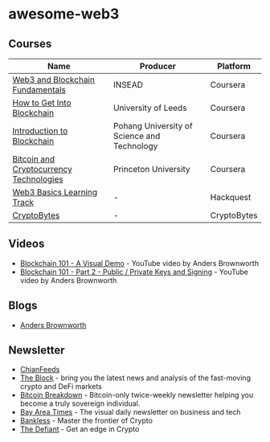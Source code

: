 # awesome-web3

## Courses

| Name                                                                                              | Producer                                    | Platform
| -                                                                                                 | -                                           | -
| [Web3 and Blockchain Fundamentals](https://www.coursera.org/learn/web3-blockchain-fundamentals)   | INSEAD                                      | Coursera
| [How to Get Into Blockchain](https://www.coursera.org/learn/how-to-get-into-blockchain/)          | University of Leeds                         | Coursera
| [Introduction to Blockchain](https://www.coursera.org/learn/blockchain-)                          | Pohang University of Science and Technology | Coursera
| [Bitcoin and Cryptocurrency Technologies](https://www.coursera.org/learn/cryptocurrency)          | Princeton University                        | Coursera
| [Web3 Basics Learning Track](https://www.hackquest.io/en/learning-track/10247d47-34d8-4d1e-a7c1-6519e2d639b2)          | - | Hackquest
| [CryptoBytes](https://www.ablockofcrypto.com/courses/category/crypto-bytes) | - | CryptoBytes


## Videos

* [Blockchain 101 - A Visual Demo](https://www.youtube.com/watch?v=_160oMzblY8) - YouTube video by Anders Brownworth
* [Blockchain 101 - Part 2 - Public / Private Keys and Signing](https://www.youtube.com/watch?v=_160oMzblY8) - YouTube video by Anders Brownworth


## Blogs

* [Anders Brownworth](https://andersbrownworth.com/)

## Newsletter

* [ChianFeeds](https://substack.chainfeeds.xyz/subscribe?utm_source=email&utm_campaign=email-subscribe&r=3k3zv1&next=https%3A%2F%2Fsubstack.chainfeeds.xyz%2Fp%2Fbased-rollup-alpha&utm_medium=email)
* [The Block](https://www.theblock.co/newsletters?utm_campaign=website&utm_medium=referral&utm_source=newsletter) - bring you the latest news and analysis of the fast-moving crypto and DeFi markets
* [Bitcoin Breakdown](https://www.btcbreakdown.com/subscribe) - Bitcoin-only twice-weekly newsletter helping you become a truly sovereign individual.
* [Bay Area Times](https://www.bayareatimes.com/) - The visual daily newsletter on business and tech
* [Bankless](https://www.bankless.com/) - Master the frontier of Crypto
* [The Defiant](https://thedefiant.io/) - Get an edge in Crypto